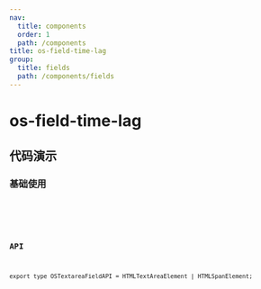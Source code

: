 ```yaml
---
nav:
  title: components
  order: 1
  path: /components
title: os-field-time-lag
group:
  title: fields
  path: /components/fields
---
```


# os-field-time-lag

## 代码演示

### 基础使用

<code src="../demos/field-time-lag/index.tsx" />

<!-- <API exports='["Settings"]' src="../components/fields/time-lag.tsx"></API> -->

### API

`export type OSTextareaFieldAPI = HTMLTextAreaElement | HTMLSpanElement;`

